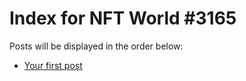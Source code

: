 # Index for NFT World #3165
Posts will be displayed in the order below:

- [Your first post](./001-first.md)

